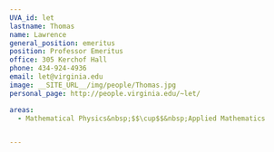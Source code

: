 ```yaml
---
UVA_id: let
lastname: Thomas
name: Lawrence
general_position: emeritus
position: Professor Emeritus
office: 305 Kerchof Hall
phone: 434-924-4936
email: let@virginia.edu
image: __SITE_URL__/img/people/Thomas.jpg
personal_page: http://people.virginia.edu/~let/

areas:
  - Mathematical Physics&nbsp;$$\cup$$&nbsp;Applied Mathematics


---
```

